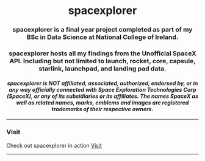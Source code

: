 # 

<h1 align="center">spacexplorer</h1>

<h3 align="center">
spacexplorer is a final year project completed as part of my BSc in Data Science at National College of Ireland.
</h3>

<h3 align="center">
spacexplorer hosts all my findings from the Unofficial SpaceX API. Including but not limited to launch, rocket, core, capsule, starlink, launchpad, and landing pad data.
</h3>

<h4 align="center">
  <i>
    spacexplorer is NOT affiliated, associated, authorized, endorsed by, or in any way officially connected with Space Exploration Technologies Corp (SpaceX), or any of its subsidiaries or its affiliates. The names SpaceX as well as related names, marks, emblems and images are registered trademarks of their respective owners.
  </i>
</h4>

* * *

### Visit

Check out spacexplorer in action [Visit](https://spacexplorer.info/)

* * *
